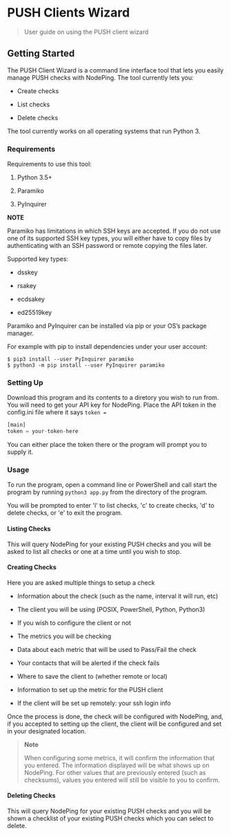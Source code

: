 # PUSH Clients Wizard

> User guide on using the PUSH client wizard

## Getting Started

The PUSH Client Wizard is a command line interface tool that lets you
easily manage PUSH checks with NodePing. The tool currently lets you:

  - Create checks

  - List checks

  - Delete checks

The tool currently works on all operating systems that run Python 3.

### Requirements

Requirements to use this tool:

1.  Python 3.5+

2.  Paramiko

3.  PyInquirer

**NOTE**

Paramiko has limitations in which SSH keys are accepted. If you do not use
one of its supported SSH key types, you will either have to copy files
by authenticating with an SSH password or remote copying the files later.

Supported key types:

- dsskey

- rsakey

- ecdsakey

- ed25519key

Paramiko and PyInquirer can be installed via pip or your OS’s package
manager.

For example with pip to install dependencies under your user account:

    $ pip3 install --user PyInquirer paramiko
    $ python3 -m pip install --user PyInquirer paramiko

### Setting Up

Download this program and its contents to a diretory you wish to run
from. You will need to get your API key for NodePing. Place the API
token in the config.ini file where it says `token =`

``` python
[main]
token = your-token-here
```

You can either place the token there or the program will prompt you to
supply it.

### Usage

To run the program, open a command line or PowerShell and call start the
program by running `python3 app.py` from the directory of the program.

You will be prompted to enter 'l' to list checks, 'c' to create checks,
'd' to delete checks, or 'e' to exit the program.

#### Listing Checks

This will query NodePing for your existing PUSH checks and you will be
asked to list all checks or one at a time until you wish to stop.

#### Creating Checks

Here you are asked multiple things to setup a check

  - Information about the check (such as the name, interval it will run,
    etc)

  - The client you will be using (POSIX, PowerShell, Python, Python3)

  - If you wish to configure the client or not

  - The metrics you will be checking

  - Data about each metric that will be used to Pass/Fail the check

  - Your contacts that will be alerted if the check fails

  - Where to save the client to (whether remote or local)

  - Information to set up the metric for the PUSH client

  - If the client will be set up remotely: your ssh login info

Once the process is done, the check will be configured with NodePing,
and, if you accepted to setting up the client, the client will be
configured and set in your designated location.

> **Note**
> 
> When configuring some metrics, it will confirm the information that
> you entered. The information displayed will be what shows up on
> NodePing. For other values that are previously entered (such as
> checksums), values you entered will still be visible to you to
> confirm.

#### Deleting Checks

This will query NodePing for your existing PUSH checks and you will be
shown a checklist of your existing PUSH checks which you can select to
delete.

